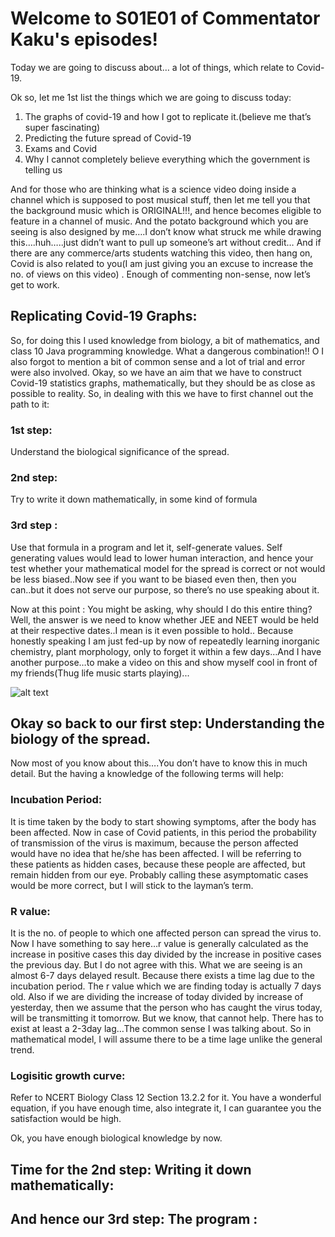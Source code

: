# Welcome to S01E01 of Commentator Kaku's episodes!

Today we are going to discuss about… a lot of things, which relate to Covid-19. 

Ok so, let me 1st list the things which we are going to discuss today:
1. The graphs of covid-19 and how I got to replicate it.(believe me that’s super fascinating)
2. Predicting the future spread of Covid-19
3. Exams and Covid
4. Why I cannot completely believe everything which the government is telling us

And for those who are thinking what is a science video doing inside a channel which is supposed to post musical stuff, then let me tell you that the background music which is ORIGINAL!!!, and hence becomes eligible to feature in a channel of music. And the potato background which you are seeing is also designed by me….I don’t know what struck me while drawing this….huh…..just didn’t want to pull up someone’s art without credit… And if there are any commerce/arts students watching this video, then hang on, Covid is also related to you(I am just giving you an excuse to increase the no. of views on this video) . Enough of commenting non-sense, now let’s get to work.

## Replicating Covid-19 Graphs:

So, for doing this I used knowledge from biology, a bit of mathematics, and class 10 Java programming knowledge. What a dangerous combination!! O I also forgot to mention a bit of common sense and a lot of trial and error were also involved.
Okay, so we have an aim that we have to construct Covid-19 statistics graphs, mathematically, but they should be as close as possible to reality.
So, in dealing with this we have to first channel out the path to it:

### 1st step: 
Understand the biological significance of the spread.
### 2nd step: 
Try to write it down mathematically, in some kind of formula
### 3rd step : 
Use that formula in a program and let it, self-generate values. Self generating values would  lead to lower human interaction, and hence your test whether your mathematical model for the spread is correct or not would be less biased..Now see if you want to be biased even then, then you can..but it does not serve our purpose, so there’s no use speaking about it.

Now at this point : You might be asking, why should I do this entire thing? Well, the answer is we need to know whether JEE and NEET would be held at their respective dates..I mean is it even possible to hold.. Because honestly speaking I am just fed-up by now of repeatedly learning inorganic chemistry, plant morphology, only to forget it within a few days…And I have another purpose…to make a video on this and show myself cool in front of my friends(Thug life music starts playing)...

![alt text](https://www.clipartkey.com/mpngs/m/254-2540160_thuglife-shades-sticker-thug-life-shades-sticker.png)

## Okay so back to our first step: Understanding the biology of the spread.

Now most of you know about this….You don’t have to know this in much detail. But the having a knowledge of the following terms will help:

### Incubation Period: 

It is time taken by the body to start showing symptoms, after the body has been affected. Now in case of Covid patients, in this period the probability of transmission of the virus is maximum, because the person affected would have no idea that he/she has been affected. I will be referring to these patients as hidden cases, because these people are affected, but remain hidden from our eye. Probably calling these asymptomatic cases would be more correct, but I will stick to the layman’s term.

### R value: 

It is the no. of people to which one affected person can spread the virus to. Now I have something to say here…r value is generally calculated as the increase in positive cases this day divided by the increase in positive cases the previous day. But I do not agree with this. What we are seeing is an almost 6-7 days delayed result. Because there exists a time lag due to the incubation period. The r value which we are finding today is actually 7 days old. Also if we are dividing the increase of today divided by increase of yesterday, then we assume that the person who has caught the virus today, will be transmitting it tomorrow. But we know, that cannot help.  There has to exist at least a 2-3day lag…The common sense I was talking about. So in mathematical model, I will assume  there to be a time lage unlike the general trend.

### Logisitic growth curve: 

Refer to NCERT Biology Class 12 Section 13.2.2 for it. You have a wonderful equation, if you have enough time, also integrate it, I can guarantee you the satisfaction would be high.

Ok, you have enough biological knowledge by now. 

## Time for the 2nd step: Writing it down mathematically:

## And hence our 3rd step: The program :


